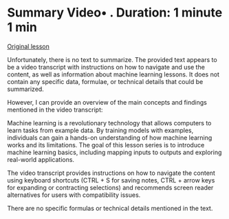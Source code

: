 # Summary Video• . Duration: 1 minute 1 min

[Original lesson](https://www.coursera.org/learn/uol-how-computers-work/lecture/hxfHC/summary)

Unfortunately, there is no text to summarize. The provided text appears to be a video transcript with instructions on how to navigate and use the content, as well as information about machine learning lessons. It does not contain any specific data, formulae, or technical details that could be summarized.

However, I can provide an overview of the main concepts and findings mentioned in the video transcript:

Machine learning is a revolutionary technology that allows computers to learn tasks from example data. By training models with examples, individuals can gain a hands-on understanding of how machine learning works and its limitations. The goal of this lesson series is to introduce machine learning basics, including mapping inputs to outputs and exploring real-world applications.

The video transcript provides instructions on how to navigate the content using keyboard shortcuts (CTRL + S for saving notes, CTRL + arrow keys for expanding or contracting selections) and recommends screen reader alternatives for users with compatibility issues.

There are no specific formulas or technical details mentioned in the text.

